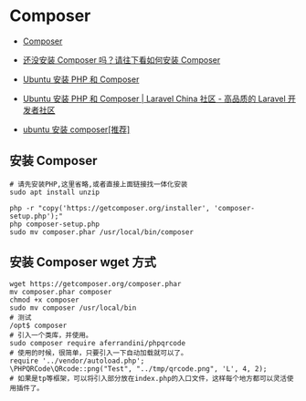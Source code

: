 # Composer

- [Composer](https://getcomposer.org/download/)

- [还没安装 Composer 吗？请往下看如何安装 Composer](https://pkg.phpcomposer.com/)
- [Ubuntu 安装 PHP 和 Composer](https://learnku.com/articles/21392)
- [Ubuntu 安装 PHP 和 Composer | Laravel China 社区 - 高品质的 Laravel 开发者社区](https://learnku.com/articles/21392)
- [ubuntu 安装 composer[推荐]](https://www.cnblogs.com/jiqing9006/p/8796310.html)

## 安装 Composer

```shell
# 请先安装PHP,这里省略,或者直接上面链接找一体化安装
sudo apt install unzip

php -r "copy('https://getcomposer.org/installer', 'composer-setup.php');"
php composer-setup.php
sudo mv composer.phar /usr/local/bin/composer
```

## 安装 Composer wget 方式

```shell
wget https://getcomposer.org/composer.phar
mv composer.phar composer
chmod +x composer
sudo mv composer /usr/local/bin
# 测试
/opt$ composer
# 引入一个类库，并使用。
sudo composer require aferrandini/phpqrcode
# 使用的时候，很简单，只要引入一下自动加载就可以了。
require '../vendor/autoload.php';
\PHPQRCode\QRcode::png("Test", "../tmp/qrcode.png", 'L', 4, 2);
# 如果是tp等框架，可以将引入部分放在index.php的入口文件，这样每个地方都可以灵活使用插件了。
```
